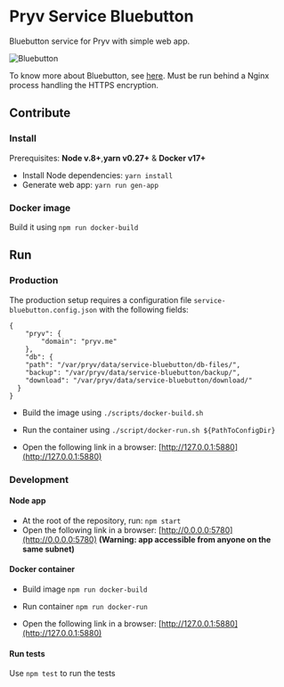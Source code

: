 # Pryv Service Bluebutton

Bluebutton service for Pryv with simple web app.

![Bluebutton](http://www.healthit.gov/sites/default/files/consumer_big_blue/bb-logo-215x215.jpg "Bluebutton")

To know more about Bluebutton, see [here](https://www.healthit.gov/patients-families/blue-button/about-blue-button).
Must be run behind a Nginx process handling the HTTPS encryption.

## Contribute

### Install

Prerequisites: **Node v.8+**,**yarn v0.27+** & **Docker v17+**

- Install Node dependencies: `yarn install`
- Generate web app: `yarn run gen-app`

### Docker image

Build it using `npm run docker-build`

## Run

### Production

The production setup requires a configuration file `service-bluebutton.config.json` with the following fields:

```
{
	"pryv": {
		"domain": "pryv.me"
	},
	"db": {
    "path": "/var/pryv/data/service-bluebutton/db-files/",
    "backup": "/var/pryv/data/service-bluebutton/backup/",
    "download": "/var/pryv/data/service-bluebutton/download/"
  }
}
```

- Build the image using `./scripts/docker-build.sh`

- Run the container using `./script/docker-run.sh ${PathToConfigDir}`

- Open the following link in a browser: [http://127.0.0.1:5880](http://127.0.0.1:5880)

### Development

#### Node app

- At the root of the repository, run: `npm start`
- Open the following link in a browser: [http://0.0.0.0:5780](http://0.0.0.0:5780) **(Warning: app accessible from anyone on the same subnet)**

#### Docker container 

- Build image `npm run docker-build`

- Run container `npm run docker-run`

- Open the following link in a browser: [http://127.0.0.1:5880](http://127.0.0.1:5880)

#### Run tests

Use `npm test` to run the tests
